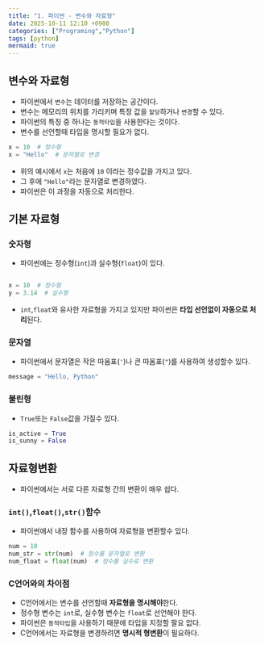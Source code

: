 ```yaml
---
title: "1. 파이썬 - 변수와 자료형"
date: 2025-10-11 12:10 +0900
categories: ["Programing","Python"]
tags: [python]
mermaid: true
---
```

## 변수와 자료형
- 파이썬에서 `변수`는 데이터를 저장하는 공간이다.
- 변수는 메모리의 위치를 가리키며 특정 값을 `할당`하거나 `변경`할 수 있다.
- 파이썬의 특징 중 하나는 `동적타입`을 사용한다는 것이다. 
- 변수를 선언할때 타입을 명시할 필요가 없다. 

```python
x = 10  # 정수형
x = "Hello"  # 문자열로 변경
```
- 위의 예시에서 `x`는 처음에 `10` 이라는 정수값을 가지고 있다.
- 그 후에 `"Hello"`라는 문자열로 변경하였다. 
- 파이썬은 이 과정을 자동으로 처리한다. 
## 기본 자료형
### 숫자형
- 파이썬에는 정수형(`int`)과 실수형(`float`)이 있다.

```python

x = 10  # 정수형
y = 3.14  # 실수형

```

- `int`,`float`와 유사한 자료형을 가지고 있지만 파이썬은 **타입 선언없이 자동으로 처리**된다. 

### 문자열
- 파이썬에서 문자열은 작은 따옴표(`'`)나 큰 따옴표(`"`)를 사용하여 생성할수 있다. 

```python
message = "Hello, Python"
```

### 불린형
- `True`또는 `False`값을 가질수 있다.

```python
is_active = True
is_sunny = False

```

## 자료형변환
- 파이썬에서는 서로 다른 자료형 간의 변환이 매우 쉽다.
### `int()`,`float()`,`str()`함수
- 파이썬에서 내장 함수를 사용하여 자료형을 변환할수 있다.

```python
num = 10
num_str = str(num)  # 정수를 문자열로 변환
num_float = float(num)  # 정수를 실수로 변환
```

### C언어와의 차이점
- C언어에서는 변수를 선언할때 **자료형을 명시해야**한다.
-  정수형 변수는 `int`로, 실수형 변수는 `float`로 선언해야 한다.
- 파이썬은 `동적타입`을 사용하기 때문에 타입을 지정할 팔요 없다. 
- C언어에서는 자료형을 변경하려면 **명시적 형변환**이 필요하다. 
